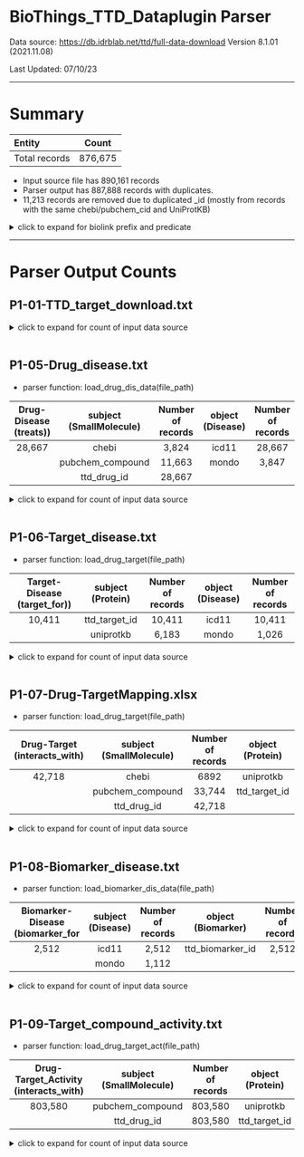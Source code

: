 # BioThings_TTD_Dataplugin Parser
Data source: https://db.idrblab.net/ttd/full-data-download
Version 8.1.01 (2021.11.08)

Last Updated: 07/10/23

***
# Summary

|Entity| Count |
|:--|:-----:|
|Total records| 876,675 |

- Input source file has 890,161 records
- Parser output has 887,888 records with duplicates.
- 11,213 records are removed due to duplicated _id (mostly from records with the same chebi/pubchem_cid and UniProtKB)

<details><summary>click to expand for biolink prefix and predicate</summary>
  
## X-BTE biolink id_prefixes:
- PUBCHEM.COMPOUND
- CHEBI
- TTD.DRUG (ttd_drug_id)
- UniProtKB
- TTD.TARGET (ttd_target_id)

## X-BTE biolink predicates:
- interacts_with
- treats
- target_for
- biomarker_for

</details> 

***

# Parser Output Counts

## P1-01-TTD_target_download.txt
<details><summary>click to expand for count of input data source</summary>
  
- Entity count from input data source file

| Entity | Count |             
| --- | --- |
| TARGETID | 4221 |
| UNIPROID  | 3597 |
| TARGTYPE | 4080 |
| BIOCLASS | 2626 |

- UniProtAC labels: 3597 (str + list of str), 3851 (str)
- Unique UniProtAC labels: 3448 (str)
</details>

<br>

## P1-05-Drug_disease.txt
- parser function: load_drug_dis_data(file_path)

|Drug-Disease (treats))| subject (SmallMolecule) | Number of records | object (Disease) | Number of records |
|:--------------------------:|:-----------------------:|:-----------------:|:----------------:|:-----------------:|
|28,667|chebi|3,824|icd11|28,667|
||pubchem_compound|11,663|mondo|3,847|
||ttd_drug_id|28,667|||

  
<details><summary>click to expand for count of input data source</summary>

<br>

| Entity | Count | Notes |
| --- | --- | ---|
| TTDDRUID | 22,597 ||
| DRUGNAME  | 22,597 ||
| INDICATI | 28,978 | *parser records |

- Parser merged TTDDRUGID with the same INDICATI ICD11
- 311 duplicated records are merged

</details>

<br>



## P1-06-Target_disease.txt
- parser function: load_drug_target(file_path)

|Target-Disease (target_for))| subject (Protein) | Number of records | object (Disease) | Number of records |
|:--------------------------:|:-----------------------:|:-----------------:|:----------------:|:-----------------:|
|10,411|ttd_target_id|10,411|icd11|10,411|
||uniprotkb|6,183|mondo|1,026|

<details><summary>click to expand for count of input data source</summary>
  
<br>

| Entity | Count | Notes
| --- | --- | --- |
| TARGETID | 2,373 ||
| TARGNAME  | 2,373 ||
| INDICATI | 10,428 |*parser records |

- Parser merged TARGETID with the same INDICATI ICD11
- 17 duplicated TARGETID + INDICATI ICD11: 10428 - 10411 = 17

</details>

<br>

## P1-07-Drug-TargetMapping.xlsx
- parser function: load_drug_target(file_path)

|Drug-Target (interacts_with)| subject (SmallMolecule) | Number of records | object (Protein) | Number of records |
|:--------------------------:|:-----------------------:|:-----------------:|:----------------:|:-----------------:|
|42,718|chebi|6892|uniprotkb|28,509|
||pubchem_compound|33,744|ttd_target_id|42,718|
||ttd_drug_id|42,718|||

<details><summary>click to expand for count of input data source</summary>

<br>

| Entity | Count |
| --- | --- |
| DrugID | 44,663 |
| TargetID | 44,663 |
| MOA | 44,663 |
| Highest_status | 44,663 |

- 1,945 duplicated drug-target pairs are removed (due to the same pubchem_compound or chebi with different ttd drug ids)

</details>

<br>

## P1-08-Biomarker_disease.txt
- parser function: load_biomarker_dis_data(file_path)

|Biomarker-Disease (biomarker_for | subject (Disease) | Number of records | object  (Biomarker) | Number of records |
|:--------------------------:|:-----------------------:|:-----------------:|:----------------:|:-----------------:|
|2,512|icd11|2,512|ttd_biomarker_id|2,512|
||mondo|1,112|||

<details><summary>click to expand for count of input data source</summary>

<br>

| Entity | Count |
| --- | --- |
| BiomarkerID | 2,512 |
| Biomarker_Name | 2,512 |
| Diseasename | 2,512 |
| ICD11 | 2,512 |
| ICD10 | |
| ICD9 | |


</details>

<br>

## P1-09-Target_compound_activity.txt
- parser function: load_drug_target_act(file_path)

|Drug-Target_Activity (interacts_with)| subject (SmallMolecule) | Number of records | object (Protein) | Number of records |
|:--------------------------:|:-----------------------:|:-----------------:|:----------------:|:-----------------:|
|803,580|pubchem_compound|803,580|uniprotkb|480,975|
||ttd_drug_id|803,580|ttd_target_id|803,580|

<details><summary>click to expand for count of input data source</summary>

<br>

| Entity | Count |
| --- | --- |
| TTD Target ID | 803,580 |
| TTD Drug/Compound ID | 803,580 |
| Pubchem CID | 803,580 |
| Activity | 803,580 |

</details>
